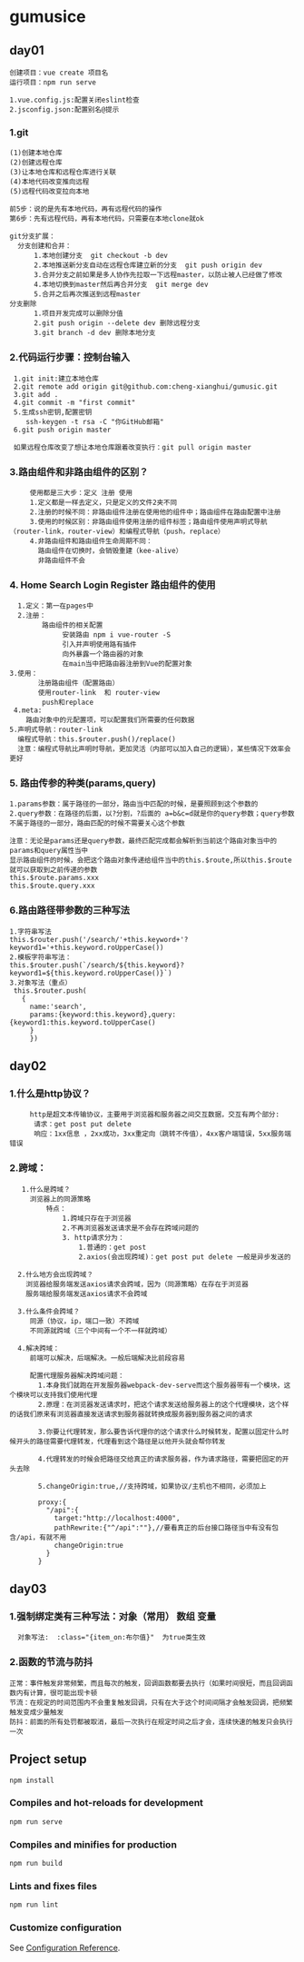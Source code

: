 # gumusice
## day01
```
创建项目：vue create 项目名
运行项目：npm run serve

1.vue.config.js:配置关闭eslint检查
2.jsconfig.json:配置别名@提示
```
### 1.git
    (1)创建本地仓库
    (2)创建远程仓库
    (3)让本地仓库和远程仓库进行关联
    (4)本地代码改变推向远程
    (5)远程代码改变拉向本地

    前5步：说的是先有本地代码，再有远程代码的操作
    第6步：先有远程代码，再有本地代码，只需要在本地clone就ok

    git分支扩展：
      分支创建和合并：
          1.本地创建分支  git checkout -b dev
          2.本地推送新分支自动在远程仓库建立新的分支  git push origin dev
          3.合并分支之前如果是多人协作先拉取一下远程master，以防止被人已经做了修改
          4.本地切换到master然后再合并分支  git merge dev
          5.合并之后再次推送到远程master
    分支删除
          1.项目开发完成可以删除分值
          2.git push origin --delete dev 删除远程分支
          3.git branch -d dev 删除本地分支
          
### 2.代码运行步骤：控制台输入
```
 1.git init:建立本地仓库
 2.git remote add origin git@github.com:cheng-xianghui/gumusic.git 
 3.git add .
 4.git commit -m "first commit"
 5.生成ssh密钥,配置密钥
    ssh-keygen -t rsa -C "你GitHub邮箱"
 6.git push origin master

 如果远程仓库改变了想让本地仓库跟着改变执行：git pull origin master
 ```

  ### 3.路由组件和非路由组件的区别？
```
     使用都是三大步：定义 注册 使用
     1.定义都是一样去定义，只是定义的文件2夹不同
     2.注册的时候不同：非路由组件注册在使用他的组件中；路由组件在路由配置中注册
     3.使用的时候区别：非路由组件使用注册的组件标签；路由组件使用声明式导航（router-link，router-view）和编程式导航（push，replace）
     4.非路由组件和路由组件生命周期不同：
       路由组件在切换时，会销毁重建（kee-alive）
       非路由组件不会

```
### 4. Home Search Login Register 路由组件的使用
```
  1.定义：第一在pages中
  2.注册：
        路由组件的相关配置
             安装路由 npm i vue-router -S
             引入并声明使用路有插件
             向外暴露一个路由器的对象
             在main当中把路由器注册到Vue的配置对象
3.使用：
       注册路由组件（配置路由）
       使用router-link  和 router-view
        push和replace
 4.meta:
    路由对象中的元配置项，可以配置我们所需要的任何数据
5.声明式导航：router-link
  编程式导航：this.$router.push()/replace()
  注意：编程式导航比声明时导航，更加灵活（内部可以加入自己的逻辑），某些情况下效率会更好
```
### 5. 路由传参的种类(params,query)
```
1.params参数：属于路径的一部分，路由当中匹配的时候，是要照顾到这个参数的
2.query参数：在路径的后面，以?分割，?后面的 a=b&c=d就是你的query参数；query参数不属于路径的一部分，路由匹配的时候不需要关心这个参数

注意：无论是params还是query参数，最终匹配完成都会解析到当前这个路由对象当中的params和query属性当中
显示路由组件的时候，会把这个路由对象传递给组件当中的this.$route,所以this.$route就可以获取到之前传递的参数
this.$route.params.xxx
this.$route.query.xxx

```
### 6.路由路径带参数的三种写法
```
1.字符串写法
this.$router.push('/search/'+this.keyword+'?keyword1='+this.keyword.roUpperCase())
2.模板字符串写法：
this.$router.push(`/search/${this.keyword}?keyword1=${this.keyword.roUpperCase()}`)
3.对象写法（重点）
 this.$router.push(
   {
     name:'search',
     params:{keyword:this.keyword},query:{keyword1:this.keyword.toUpperCase()
     }
     })

```
## day02
### 1.什么是http协议？
```
     http是超文本传输协议，主要用于浏览器和服务器之间交互数据，交互有两个部分:
      请求：get post put delete
      响应：1xx信息 ，2xx成功，3xx重定向（跳转不传值），4xx客户端错误，5xx服务端错误
```
### 2.跨域：
```
   1.什么是跨域？
     浏览器上的同源策略
         特点：
             1.跨域只存在于浏览器
             2.不再浏览器发送请求是不会存在跨域问题的
             3. http请求分为：
                 1.普通的：get post
                 2.axios(会出现跨域)：get post put delete 一般是异步发送的

  2.什么地方会出现跨域？
    浏览器给服务端发送axios请求会跨域，因为（同源策略）在存在于浏览器
    服务端给服务端发送axios请求不会跨域

  3.什么条件会跨域？
     同源（协议，ip，端口一致）不跨域
     不同源就跨域（三个中间有一个不一样就跨域）
  
  4.解决跨域：
     前端可以解决，后端解决。一般后端解决比前段容易

     配置代理服务器解决跨域问题：
       1.本身我们就跑在开发服务器webpack-dev-serve而这个服务器带有一个模块，这个模块可以支持我们使用代理
       2.原理：在浏览器发送请求时，把这个请求发送给服务器上的这个代理模块，这个样的话我们原来有浏览器直接发送请求到服务器就转换成服务器到服务器之间的请求

       3.你要让代理转发，那么要告诉代理你的这个请求什么时候转发，配置以固定什么时候开头的路径需要代理转发，代理看到这个路径是以他开头就会帮你转发

       4.代理转发的时候会把路径交给真正的请求服务器，作为请求路径，需要把固定的开头去除

       5.changeOrigin:true,//支持跨域，如果协议/主机也不相同，必须加上

       proxy:{
         "/api":{
           target:"http://localhost:4000",
           pathRewrite:{"^/api":""},//要看真正的后台接口路径当中有没有包含/api，有就不用
           changeOrigin:true
         }
       }
```
## day03
### 1.强制绑定类有三种写法：对象（常用）  数组    变量
```
  对象写法:  :class="{item_on:布尔值}"  为true类生效
```
### 2.函数的节流与防抖
```
正常：事件触发非常频繁，而且每次的触发，回调函数都要去执行（如果时间很短，而且回调函数内有计算，很可能出现卡顿
节流：在规定的时间范围内不会重复触发回调，只有在大于这个时间间隔才会触发回调，把频繁触发变成少量触发
防抖：前面的所有处罚都被取消，最后一次执行在规定时间之后才会，连续快速的触发只会执行一次

```

              


















## Project setup
```
npm install
```

### Compiles and hot-reloads for development
```
npm run serve
```

### Compiles and minifies for production
```
npm run build
```

### Lints and fixes files
```
npm run lint
```

### Customize configuration
See [Configuration Reference](https://cli.vuejs.org/config/).
